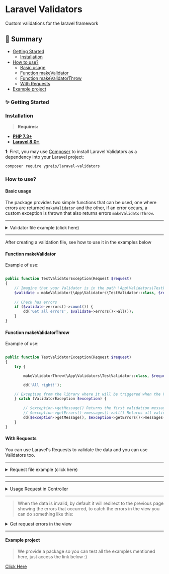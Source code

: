 # Laravel Validators
Custom validations for the laravel framework

## 📝 Summary

- [Getting Started](#getting-started)
  - [Installation](#installation)
- [How to use?](#how-to-use)
  - [Basic usage](#basic-usage)
  - [Function makeValidator](#function-makevalidator)
  - [Function makeValidatorThrow](#function-makevalidatorthrow)
  - [With Requests](#with-requests)
- [Example project](#example-project)

### ✨ <a name="getting-started">Getting Started</a>


### <a name="installation">Installation</a>

> **Requires:**
- **[PHP 7.3+](https://php.net/releases/)**
- **[Laravel 8.0+](https://github.com/laravel/laravel)**

**1**: First, you may use [Composer](https://getcomposer.org) to install Laravel Validators as a dependency into your Laravel project:

```bash
composer require ygreis/laravel-validators
```

### <a name="how-to-use">How to use?</a>

#### <a name="basic-usage">Basic usage</a>

The package provides two simple functions that can be used, one where errors are returned `makeValidator` and the other, if an error occurs, a custom exception is thrown that also returns errors `makeValidatorThrow`.

---

<details>

  <summary>Validator file example (click here)</summary>

> Create a file in a folder, example: `\App\Validators\TestValidator`

```php
<?php

namespace App\Validators;

use Ygreis\LaravelValidators\AbstractValidator;

class TestValidator extends AbstractValidator
{
    
    public function messages(): array
    {
        return [];
    }

    public function rules(): array
    {
        return [
            'name' => 'required|string',
            'age' => 'nullable|integer|min:18|max:120',
        ];
    }

    public function attributes(): array
    {
        return [
            'name' => 'Name',
            'age' => 'Age',
        ];
    }

    public function validators(): array
    {
        // You can import other validators Here
        return [
            // TestTwoValidator::class
        ];
    }

}

```

</details>

---

After creating a validation file, see how to use it in the examples below

#### <a name="function-makevalidator">Function makeValidator</a>

Example of use:

```php

public function TestValidatorException(Request $request)
{
    // Imagine that your Validator is in the path \App\Validators\TestValidator
    $validate = makeValidator(\App\Validators\TestValidator::class, $request->all());
    
    // Check has errors 
    if ($validate->errors()->count()) {
        dd('Get all errors', $validate->errors()->all());   
    }
}

```

#### <a name="function-makevalidatorthrow">Function makeValidatorThrow</a>

Example of use:

```php

public function TestValidatorException(Request $request)
{
    try {

        makeValidatorThrow(\App\Validators\TestValidator::class, $request->all());

        dd('All right!');

    // Exception from the library where it will be triggered when the Validator fails
    } catch (ValidatorException $exception) {
    
        // $exception->getMessage() Returns the first validation message that did not pass.
        // $exception->getErrors()->messages()->all() Returns all validation messages that did not pass.
        dd($exception->getMessage(), $exception->getErrors()->messages()->all());
    }
}

```

#### <a name="with-requests">With Requests</a>

You can use Laravel's Requests to validate the data and you can use Validators too.

---

<details>

  <summary>Request file example (click here)</summary>

> Create a file in a folder, example: `\App\Http\Requests\TestRequest`

```php
<?php

namespace App\Http\Requests;

use App\Validators\TestValidator;
use Ygreis\LaravelValidators\AbstractRequest;

class TestRequest extends AbstractRequest
{
    /**
     * Determine if the user is authorized to make this request.
     *
     * @return bool
     */
    public function authorize()
    {
        return true;
    }

    /**
     * Get the validation rules that apply to the request.
     *
     * @return array
     */
    public function rules()
    {
        return [
            'user.age' => 'nullable|integer|min:18|max:120',
        ];
    }

    /**
     * Get custom attributes for validator errors.
     *
     * @return array
     */
    public function attributes()
    {
        return [
            'user.age' => 'User Age',
        ];
    }

    public function validators()
    {
        return [TestValidator::class];
    }

}


```

</details>

---

---

<details>

  <summary>Usage Request in Controller</summary>

> Create a controller in a folder, example: `\App\Http\Controllers`

```php
<?php

namespace App\Http\Controllers;

use App\Http\Requests\TestRequest;

class TestController extends Controller {

    public function TestValidatorException(TestRequest $request)
    {
        dd('All Right');
    }

}

```

</details>

---

> When the data is invalid, by default it will redirect to the previous page showing the errors that occurred, to catch the errors in the view you can do something like this:

<details>

  <summary>Get request errors in the view</summary>

```php

@if($errors->any())
    {!! implode('', $errors->all('<div>:message</div>')) !!}
@endif

```

</details>

---


#### <a name="example-project">Example project</a>

> We provide a package so you can test all the examples mentioned here, just access the link below :)

[Click Here](https://github.com/ygreis/test-validators-laravel)

